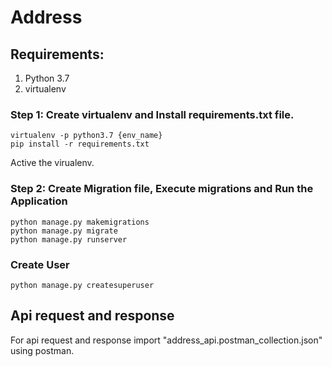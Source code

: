 # Address
## Requirements:
1. Python 3.7
2. virtualenv
### Step 1: Create virtualenv and Install requirements.txt file.
    virtualenv -p python3.7 {env_name}
    pip install -r requirements.txt
 Active the virualenv.
### Step 2: Create Migration file, Execute migrations and Run the Application
    python manage.py makemigrations
    python manage.py migrate
    python manage.py runserver

### Create User 
    python manage.py createsuperuser
    
## Api request and response
For api request and response import "address_api.postman_collection.json" using postman.


